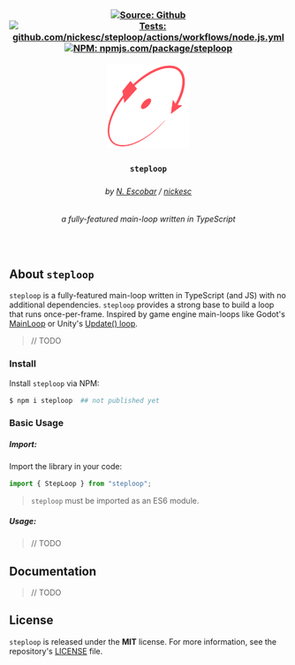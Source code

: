 <h3 align="center" >
  <div>
    <a href="https://github.com/nickesc/steploop"><img alt="Source: Github" src="https://img.shields.io/badge/source-github-brightgreen?style=for-the-badge&logo=github&labelColor=%23505050"></a>
    <a href="https://github.com/nickesc/steploop/actions/workflows/node.js.yml"><img alt="Tests: github.com/nickesc/steploop/actions/workflows/node.js.yml" src="https://img.shields.io/github/actions/workflow/status/nickesc/steploop/steploop-ts-tests.yml?logo=github&label=tests&logoColor=white&style=for-the-badge&labelColor=%23505050"></a>
    <br>
    <a href="https://www.npmjs.com/package/steploop"><img alt="NPM: npmjs.com/package/steploop" src="https://img.shields.io/npm/v/steploop?style=for-the-badge&logo=npm&logoColor=white&label=npm&color=%23C12127&labelColor=%23505050"></a>
  </div>
  <br>
  <img src="./icon.svg" width="150px">
  <h3 align="center">
    <code>steploop</code>
  </h3>
  <h5 align="center">
    
  </h5>
  <h6 align="center">
    by <a href="https://nickesc.github.io">N. Escobar</a> / <a href="https://github.com/nickesc">nickesc</a>
  </h6>
  <h6 align="center">
    a fully-featured main-loop written in TypeScript
  </h6>
</h3>

<br>

## About `steploop`

`steploop` is a fully-featured main-loop written in TypeScript (and JS) with no additional dependencies. `steploop` provides a strong base to build a loop that runs once-per-frame. Inspired by game engine main-loops like Godot's [MainLoop](https://docs.godotengine.org/en/stable/classes/class_mainloop.html) or Unity's [Update() loop](https://docs.unity3d.com/Manual/execution-order.html).

> // TODO

### Install

Install `steploop` via NPM:

```sh
$ npm i steploop  ## not published yet
```

### Basic Usage

##### Import:

Import the library in your code:

```js
import { StepLoop } from "steploop";
```
> `steploop` must be imported as an ES6 module.

##### Usage:
> // TODO

## Documentation

> // TODO

## License

`steploop` is released under the **MIT** license. For more information, see the repository's [LICENSE](/LICENSE) file.
